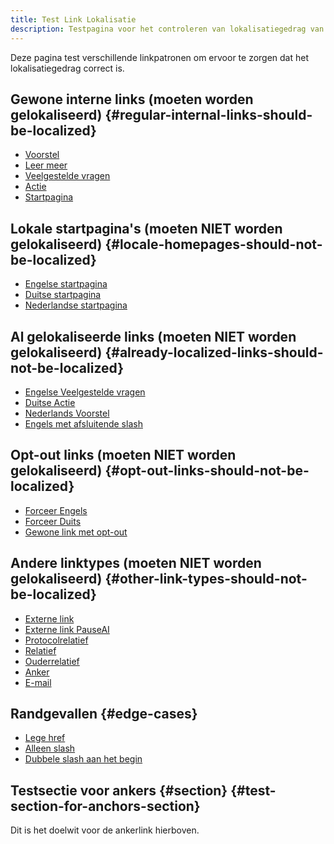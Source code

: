 ```yaml
---
title: Test Link Lokalisatie
description: Testpagina voor het controleren van lokalisatiegedrag van links
---
```


Deze pagina test verschillende linkpatronen om ervoor te zorgen dat het lokalisatiegedrag correct is.

## Gewone interne links (moeten worden gelokaliseerd) {#regular-internal-links-should-be-localized}
- [Voorstel](/proposal)
- [Leer meer](/learn)
- [Veelgestelde vragen](/faq)
- [Actie](/action)
- [Startpagina](/)

## Lokale startpagina's (moeten NIET worden gelokaliseerd) {#locale-homepages-should-not-be-localized}
- [Engelse startpagina](/en)
- [Duitse startpagina](/de)
- [Nederlandse startpagina](/nl)

## Al gelokaliseerde links (moeten NIET worden gelokaliseerd) {#already-localized-links-should-not-be-localized}
- [Engelse Veelgestelde vragen](/en/faq)
- [Duitse Actie](/de/action)
- [Nederlands Voorstel](/nl/proposal)
- [Engels met afsluitende slash](/en/)

## Opt-out links (moeten NIET worden gelokaliseerd) {#opt-out-links-should-not-be-localized}
- [Forceer Engels](/en/proposal#no-localize)
- [Forceer Duits](/de/learn#no-localize)
- [Gewone link met opt-out](/action#no-localize)

## Andere linktypes (moeten NIET worden gelokaliseerd) {#other-link-types-should-not-be-localized}
- [Externe link](https://example.com)
- [Externe link PauseAI](https://pauseai.info/proposal)
- [Protocolrelatief](//example.com)
- [Relatief](./other-page)
- [Ouderrelatief](../parent-page)
- [Anker](#section) <!-- vertaal alleen het label -->
- [E-mail](mailto:test@example.com)

## Randgevallen {#edge-cases}
- [Lege href]()
- [Alleen slash](/)
- [Dubbele slash aan het begin](//not-a-locale)

## Testsectie voor ankers {#section} {#test-section-for-anchors-section}

Dit is het doelwit voor de ankerlink hierboven.